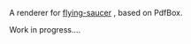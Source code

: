 A renderer for [flying-saucer](https://code.google.com/archive/p/flying-saucer/)
, based on PdfBox.

Work in progress....
